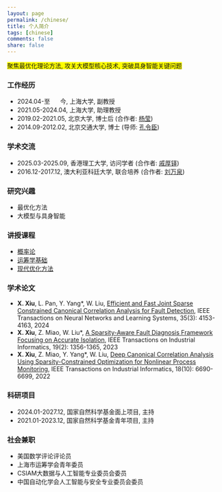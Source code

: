 ```yaml
---
layout: page
permalink: /chinese/
title: 个人简介
tags: [chinese]
comments: false
share: false
---
```


<span style="background-color: yellow;">  聚焦最优化理论方法, 攻关大模型核心技术, 突破具身智能关键问题  </span>



### 工作经历
* 2024.04-至&nbsp;&nbsp;&nbsp;&nbsp;&nbsp;&nbsp;今, 上海大学, 副教授 <br>
* 2021.05-2024.04, 上海大学, 助理教授 <br>
* 2019.02-2021.05, 北京大学, 博士后 (合作者: <a href="https://www.coe.pku.edu.cn/teaching/all_time/7262.html" class="textlink" target="_blank">杨莹</a>) <br>
* 2014.09-2012.02, 北京交通大学, 博士 (导师: <a href="https://faculty.bjtu.edu.cn/8316/" class="textlink" target="_blank">孔令臣</a>)<br>

### 学术交流
* 2025.03-2025.09, 香港理工大学, 访问学者 (合作者: <a href="https://www.polyu.edu.hk/ama/people/academic-staff/prof-qi-houduo/" class="textlink" target="_blank">戚厚铎</a>) <br>
* 2016.12-2017.12, 澳大利亚科廷大学, 联合培养 (合作者: <a href="https://ise.sysu.edu.cn/teacher/LiuWanquan" class="textlink" target="_blank">刘万泉</a>)  <br>


### 研究兴趣
* 最优化方法 <br>
* 大模型与具身智能 <br>


### 讲授课程
* <a href="https://xianchaoxiu.github.io/chinese/PRO/" class="textlink" target="_blank"> 概率论 </a><br>
* <a href="https://xianchaoxiu.github.io/chinese/OR/" class="textlink" target="_blank"> 运筹学基础 </a><br>
* <a href="https://xianchaoxiu.github.io/chinese/OPT/" class="textlink" target="_blank"> 现代优化方法 </a><br>

 
### 学术论文
* <b>X. Xiu</b>, L. Pan, Y. Yang*, W. Liu, <a href="https://ieeexplore.ieee.org/document/9887978" class="textlink" target="_blank">Efficient and Fast Joint Sparse Constrained Canonical Correlation Analysis for Fault Detection</a>, IEEE Transactions on Neural Networks and Learning Systems, 35(3): 4153-4163, 2024
* <b>X. Xiu</b>, Z. Miao, W. Liu*, <a href="https://ieeexplore.ieee.org/abstract/document/9788040" class="textlink" target="_blank">A Sparsity-Aware Fault Diagnosis Framework Focusing on Accurate Isolation</a>, IEEE Transactions on Industrial Informatics, 19(2): 1356-1365, 2023
* <b>X. Xiu</b>, Z. Miao, Y. Yang*, W. Liu, <a href="https://ieeexplore.ieee.org/document/9583864" class="textlink" target="_blank">Deep Canonical Correlation Analysis Using Sparsity-Constrained Optimization for Nonlinear Process Monitoring</a>, IEEE Transactions on Industrial Informatics, 18(10): 6690-6699, 2022
  
### 科研项目
* 2024.01-2027.12, 国家自然科学基金面上项目, 主持
* 2021.01-2023.12, 国家自然科学基金青年项目, 主持 


### 社会兼职
* 美国数学评论评论员 <br>
* 上海市运筹学会青年委员 <br>
* CSIAM大数据与人工智能专业委员会委员 <br>
* 中国自动化学会人工智能与安全专业委员会委员 <br> <br> <br>

